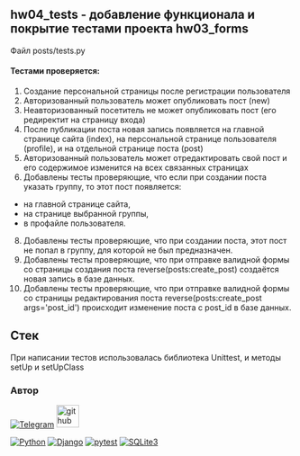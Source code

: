 ## hw04_tests - добавление функционала и покрытие тестами проекта hw03_forms
 Файл posts/tests.py

#### Тестами проверяется:
1. Создание персональной страницы после регистрации пользователя 
2. Авторизованный пользователь может опубликовать пост (new)
3. Неавторизованный посетитель не может опубликовать пост (его редиректит на страницу входа)
4. После публикации поста новая запись появляется на главной странице сайта (index), на персональной странице пользователя (profile), и на отдельной странице поста (post)
5. Авторизованный пользователь может отредактировать свой пост и его содержимое изменится на всех связанных страницах
7. Добавлены тесты проверяющие, что если при создании поста указать группу, то этот пост появляется:
  - на главной странице сайта,
  - на странице выбранной группы,
  - в профайле пользователя.
8. Добавлены тесты проверяющие, что при создании поста, этот пост не попал в группу, для которой не был предназначен.
9. Добавлены тесты проверяющие, что при отправке валидной формы со страницы создания поста reverse(posts:create_post) создаётся новая запись в базе данных.
10. Добавлены тесты проверяющие, что при отправке валидной формы со страницы редактирования поста reverse(posts:create_post args='post_id') происходит изменение поста с post_id в базе данных.
## Стек
При написании тестов использовалась библиотека Unittest, и методы setUp и setUpClass

### Автор

[![Telegram](https://img.shields.io/badge/-Telegram-464646?style=flat-square&logo=Telegram)](https://t.me/harkort)
[<img src='https://cdn.jsdelivr.net/npm/simple-icons@3.0.1/icons/github.svg' alt='github' height='40'>](https://github.com/xrito)  

[![Python](https://img.shields.io/badge/-Python-464646?style=flat-square&logo=Python)](https://www.python.org/)
[![Django](https://img.shields.io/badge/-Django-464646?style=flat-square&logo=Django)](https://www.djangoproject.com/)
[![pytest](https://img.shields.io/badge/-pytest-464646?style=flat-square&logo=pytest)](https://docs.pytest.org/en/6.2.x/)
[![SQLite3](https://img.shields.io/badge/-SQLite3-464646?style=flat-square&logo=SQLite)](https://www.sqlite.org/)
